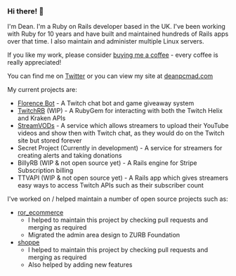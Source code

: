### Hi there! 👋

I'm Dean. I'm a Ruby on Rails developer based in the UK. I've been working with Ruby for 10 years and have built and maintained hundreds of Rails apps over that time. I also maintain and administer multiple Linux servers.

If you like my work, please consider [buying me a coffee](https://www.buymeacoffee.com/deanpcmad) - every coffee is really appreciated!

You can find me on [Twitter](https://twitter.com/deanpcmad) or you can view my site at [deanpcmad.com](https://deanpcmad.com)

My current projects are:

- [Florence Bot](https://deanpcmad.com/florencebot/) - A Twitch chat bot and game giveaway system
- [TwitchRB](https://github.com/deanpcmad/twitchrb) (WIP) - A RubyGem for interacting with both the Twitch Helix and Kraken APIs
- [StreamVODs](https://streamvods.com) - A service which allows streamers to upload their YouTube videos and show then with Twitch chat, as they would do on the Twitch site but stored forever
- Secret Project (Currently in development) - A service for streamers for creating alerts and taking donations
- BillyRB (WIP & not open source yet) - A Rails engine for Stripe Subscription billing
- TTVAPI (WIP & not open source yet) - A Rails app which gives streamers easy ways to access Twitch APIs such as their subscriber count

I've worked on / helped maintain a number of open source projects such as:

- [ror_ecommerce](https://github.com/drhenner/ror_ecommerce)
  - I helped to maintain this project by checking pull requests and merging as required
  - Migrated the admin area design to ZURB Foundation
- [shoppe](https://github.com/tryshoppe/shoppe)
  - I helped to maintain this project by checking pull requests and merging as required
  - Also helped by adding new features

<!--
I've written a few different RubyGems:

- [codebase_api](https://rubygems.org/gems/codebase_api) - A wrapper for accessing the Codebase (codebasehq.com) API
- [shoppe-paypal](https://rubygems.org/gems/shoppe-paypal) - A plugin for Shoppe, an ecommerce Rails engine (which I also helped maintain), which adds support for taking payments with PayPal

I've worked with a few different clients:

- Hillcrest Animal Hospital
  - Maintaining their Intranet Rails application
  - Building a central authentication service for new apps
  - Building multiple new applications over the past 5 years
- DannyWeb Ltd
  - Maintaining existing and building new Rails applications
- OceansHQ Ltd
  - Helped work on a feature which connected a legacy service with a new Rails app  
-->
